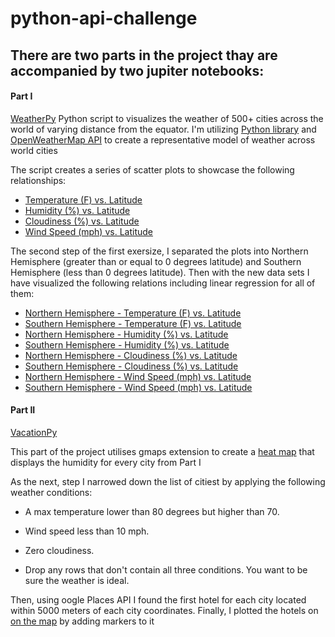 # python-api-challenge

## There are two parts in the project thay are accompanied by two jupiter notebooks:
#### Part I 
[WeatherPy](WeatherPy/WeatherPy.ipynb)
Python script to visualizes the weather of 500+ cities across the world of varying distance from the equator. I'm utilizing [Python library](https://pypi.python.org/pypi/citipy) and [OpenWeatherMap API](https://openweathermap.org/api) to create a representative model of weather across world cities

The script creates a series of scatter plots to showcase the following relationships:
* [Temperature (F) vs. Latitude](Images/city_latitude_vs_max_temp.png)
* [Humidity (%) vs. Latitude](Images/city_latitude_vs_humidity.png)
* [Cloudiness (%) vs. Latitude](Images/city_latitude_vs_cloudiness.png)
* [Wind Speed (mph) vs. Latitude](Images/city_latitude_vs_wind_speed.png)

The second step of the first exersize, I separated the plots into Northern Hemisphere (greater than or equal to 0 degrees latitude) and Southern Hemisphere (less than 0 degrees latitude). Then with the new data sets I have visualized the following relations including linear regression for all of them:

* [Northern Hemisphere - Temperature (F) vs. Latitude](Images/NH_max_tem_vs_lat.png)
* [Southern Hemisphere - Temperature (F) vs. Latitude](Images/SH_max_tem_vs_lat.png)
* [Northern Hemisphere - Humidity (%) vs. Latitude](Images/NH_humidity_vs_lat.png)
* [Southern Hemisphere - Humidity (%) vs. Latitude](Images/SH_humidity_vs_lat.png)
* [Northern Hemisphere - Cloudiness (%) vs. Latitude](Images/NH_cloudiness_vs_lat.png)
* [Southern Hemisphere - Cloudiness (%) vs. Latitude](Images/SH_cloudiness_vs_lat.png)
* [Northern Hemisphere - Wind Speed (mph) vs. Latitude](Images/NH_wind_speed_vs_lat.png)
* [Southern Hemisphere - Wind Speed (mph) vs. Latitude](Images/SH_wind_speed_vs_lat.png)

#### Part II
[VacationPy](VacationPy/VacationPy.ipynb)

This part of the project utilises gmaps extension to create a [heat map](Images/heat_map.png) that displays the humidity for every city from Part I

As the next, step I narrowed down the list of citiest by applying the following weather conditions:
  * A max temperature lower than 80 degrees but higher than 70.

  * Wind speed less than 10 mph.

  * Zero cloudiness.

  * Drop any rows that don't contain all three conditions. You want to be sure the weather is ideal.

  Then, using oogle Places API I found the first hotel for each city located within 5000 meters of each city coordinates.
  Finally, I plotted the hotels on [on the map](Images/heat_map_with_citymarkers.png) by adding markers to it 